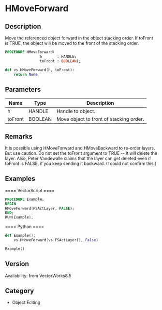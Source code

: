 # HMoveForward

## Description
Move the referenced object forward in the object stacking order. If toFront is TRUE, the object will be moved to the front of the stacking order.

```pascal
PROCEDURE HMoveForward(
				h       : HANDLE;
				toFront : BOOLEAN);
```

```python
def vs.HMoveForward(h, toFront):
    return None
```

## Parameters
|Name|Type|Description|
|---|---|---|
|h|HANDLE|Handle to object.|
|toFront|BOOLEAN|Move object to front of stacking order.|

## Remarks
It is possible using HMoveForward and HMoveBackward to re-order layers. But use caution. Do not set the toFront argument to TRUE -- it will delete the layer. Also, Peter Vandewalle claims that the layer can get deleted even if toFront is FALSE, if you keep sending it backward. (I could not confirm this.)

## Examples
==== VectorScript ====
```pascal
PROCEDURE Example;
BEGIN
HMoveForward(FSActLayer, FALSE);
END;
RUN(Example);
```
==== Python ====
```python
def Example():
	vs.HMoveForward(vs.FSActLayer(), False)

Example()
```

## Version
Availability: from VectorWorks8.5

## Category
* Object Editing

